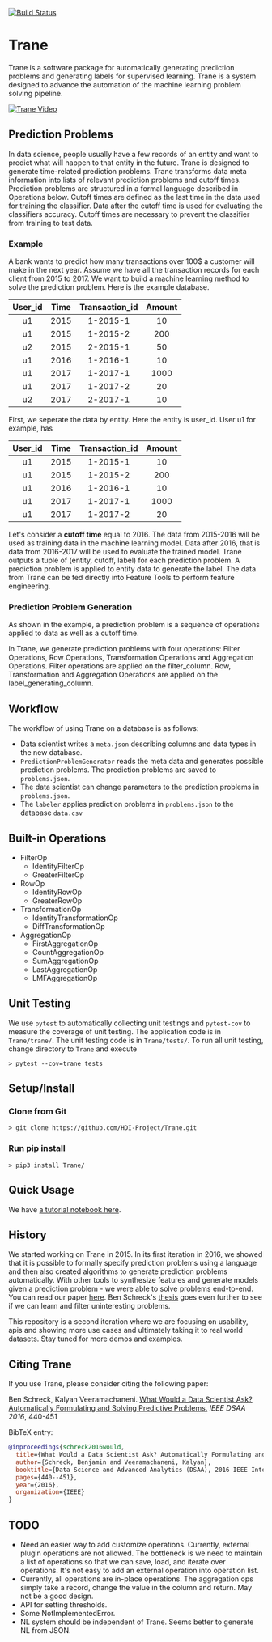 [![Build Status](https://travis-ci.org/HDI-Project/Trane.svg?branch=master)](https://travis-ci.org/HDI-Project/Trane)

# Trane
Trane is a software package for automatically generating prediction problems and generating labels for supervised learning. Trane is a system designed to advance the automation of the machine learning problem solving pipeline.

[![Trane Video](https://i.ytimg.com/vi/TrK5Tm9ic28/maxresdefault.jpg)](https://youtu.be/TrK5Tm9ic28)


## Prediction Problems
In data science, people usually have a few records of an entity and want to predict what will happen to that entity in the future. Trane is designed to generate time-related prediction problems. Trane transforms data meta information into lists of relevant prediction problems and cutoff times. Prediction problems are structured in a formal language described in Operations below. Cutoff times are defined as the last time in the data used for training the classifier. Data after the cutoff time is used for evaluating the classifiers accuracy. Cutoff times are necessary to prevent the classifier from training to test data.

### Example
A bank wants to predict how many transactions over 100$ a customer will make in the next year. Assume we have all the transaction records for each client from 2015 to 2017. We want to build a machine learning method to solve the prediction problem. Here is the example database.

|User_id|Time|Transaction_id|Amount|
|:--:|:--:|:--:|:--:|
| u1 | 2015 | 1-2015-1 | 10 |
| u1 | 2015 | 1-2015-2 | 200 |
| u2 | 2015 | 2-2015-1 | 50 |
| u1 | 2016 | 1-2016-1 | 10 |
| u1 | 2017 | 1-2017-1 | 1000|
| u1 | 2017 | 1-2017-2 | 20 |
| u2 | 2017 | 2-2017-1 | 10 |

First, we seperate the data by entity. Here the entity is user_id. User u1 for example, has

|User_id|Time|Transaction_id|Amount|
|:--:|:--:|:--:|:--:|
| u1 | 2015 | 1-2015-1 | 10 |
| u1 | 2015 | 1-2015-2 | 200 |
| u1 | 2016 | 1-2016-1 | 10 |
| u1 | 2017 | 1-2017-1 | 1000|
| u1 | 2017 | 1-2017-2 | 20 |

Let's consider a **cutoff time** equal to 2016. The data from 2015-2016 will be used as training data in the machine learning model. Data after 2016, that is data from 2016-2017 will be used to evaluate the trained model. Trane outputs a tuple of (entity, cutoff, label) for each prediction problem. A prediction problem is applied to entity data to generate the label. The data from Trane can be fed directly into Feature Tools to perform feature engineering.

### Prediction Problem Generation
As shown in the example, a prediction problem is a sequence of operations applied to data as well as a cutoff time.

In Trane, we generate prediction problems with four operations: Filter Operations, Row Operations, Transformation Operations and Aggregation Operations. Filter operations are applied on the filter\_column. Row, Transformation and Aggregation Operations are applied on the label\_generating\_column.

## Workflow

The workflow of using Trane on a database is as follows:

- Data scientist writes a `meta.json` describing columns and data types in the new database.
- `PredictionProblemGenerator` reads the meta data and generates possible prediction problems. The prediction problems are saved to `problems.json`.
- The data scientist can change parameters to the prediction problems in `problems.json`.
- The `labeler` applies prediction problems in `problems.json` to the database `data.csv`


## Built-in Operations
- FilterOp
    - IdentityFilterOp
    - GreaterFilterOp
- RowOp
    - IdentityRowOp
    - GreaterRowOp
- TransformationOp
    - IdentityTransformationOp
    - DiffTransformationOp
- AggregationOp
    - FirstAggregationOp
    - CountAggregationOp
    - SumAggregationOp
    - LastAggregationOp
    - LMFAggregationOp

## Unit Testing
We use `pytest` to automatically collecting unit testings and `pytest-cov` to measure the coverage of unit testing. The application code is in `Trane/trane/`. The unit testing code is in `Trane/tests/`. To run all unit testing, change directory to `Trane` and execute

```
> pytest --cov=trane tests
```


## Setup/Install
### Clone from Git
```
> git clone https://github.com/HDI-Project/Trane.git
```
### Run pip install
```
> pip3 install Trane/
```

## Quick Usage
We have [a tutorial notebook here](https://github.com/HDI-Project/Trane/blob/master/Tutorial.ipynb).


## History 
We started working on Trane in 2015. In its first iteration in 2016, we showed that it is possible to formally specify prediction problems using a language and then also created algorithms to generate prediction problems automatically. With other tools to synthesize features and generate models given a prediction problem - we were able to solve problems end-to-end. You can read our paper [here](https://dai.lids.mit.edu/wp-content/uploads/2017/10/Trane1.pdf). Ben Schreck's [thesis](https://dspace.mit.edu/bitstream/handle/1721.1/105963/965551096-MIT.pdf) goes even further to see if we can learn and filter uninteresting problems. 

This repository is a second iteration where we are focusing on usability, apis and showing more use cases and ultimately taking it to real world datasets. Stay tuned for more demos and examples. 


## Citing Trane 
If you use Trane, please consider citing the following paper:

Ben Schreck, Kalyan Veeramachaneni. [What Would a Data Scientist Ask? Automatically Formulating and Solving Predictive Problems.](https://dai.lids.mit.edu/wp-content/uploads/2017/10/Trane1.pdf) *IEEE DSAA 2016*, 440-451

BibTeX entry:

```bibtex
@inproceedings{schreck2016would,
  title={What Would a Data Scientist Ask? Automatically Formulating and Solving Predictive Problems},
  author={Schreck, Benjamin and Veeramachaneni, Kalyan},
  booktitle={Data Science and Advanced Analytics (DSAA), 2016 IEEE International Conference on},
  pages={440--451},
  year={2016},
  organization={IEEE}
}
```

## TODO
- Need an easier way to add customize operations. Currently, external plugin operations are not allowed. The bottleneck is we need to maintain a list of operations so that we can save, load, and iterate over operations. It's not easy to add an external operation into operation list. 
- Currently, all operations are in-place operations. The aggregation ops simply take a record, change the value in the column and return. May not be a good design.
- API for setting thresholds. 
- Some NotImplementedError.
- NL system should be independent of Trane. Seems better to generate NL from JSON.
